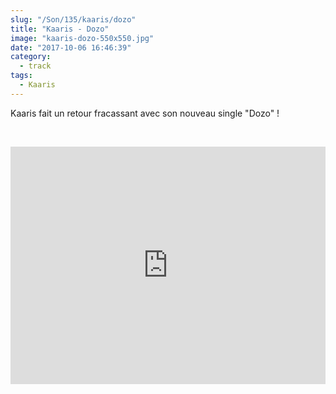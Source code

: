 ```yaml
--- 
slug: "/Son/135/kaaris/dozo"
title: "Kaaris - Dozo"
image: "kaaris-dozo-550x550.jpg"
date: "2017-10-06 16:46:39"
category:
  - track
tags:
  - Kaaris
---
```

<p>Kaaris fait un retour fracassant avec son nouveau single "Dozo" !</p><br/><p><iframe src="https://open.spotify.com/embed/track/1Zu1IfKUQsuhARjy6DmUGc" width="100%" height="380" frameborder="0" allowtransparency="true"></iframe></p>